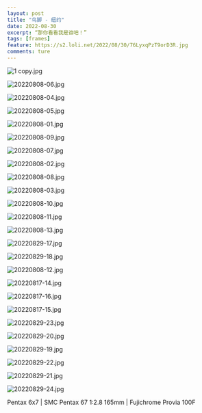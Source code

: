 ```yaml
---
layout: post
title: "鸟脚 - 纽约"
date: 2022-08-30
excerpt: “那你看看我是谁吧！”
tags: [frames]
feature: https://s2.loli.net/2022/08/30/76LyxqPzT9orD3R.jpg
comments: ture
---
```


<!-- 有个古早笑话，生物考试上老师让学生看脚识鸟。

一位学生愤而离席，老师叫住想要问问是谁，学生撩上裤管:


“那你看看我是谁吧！”


这些照片是我在这个城市收集的鸟脚，游客打卡的地标融进城市底噪里，建筑外墙和内耳神经一同磨损，习以为常。

突然随堂小考，一一辨认，仿佛三楼的狗子听到楼下主人的摩托车引擎，训练有素，无路可逃。
 -->

![1 copy.jpg](https://s2.loli.net/2022/08/30/u8xtvkAzeD91flj.jpg)

![20220808-06.jpg](https://s2.loli.net/2022/08/30/h8UHzde2uM9Ovsy.jpg)

![20220808-04.jpg](https://s2.loli.net/2022/08/30/xGQ4dLtsDy78Sz6.jpg)

![20220808-05.jpg](https://s2.loli.net/2022/08/30/6ghzFi4Bd2AJPw8.jpg)

![20220808-01.jpg](https://s2.loli.net/2022/08/30/LXi5l13rcxg9EfU.jpg)

![20220808-09.jpg](https://s2.loli.net/2022/08/30/8f12icg4ERYazJo.jpg)

![20220808-07.jpg](https://s2.loli.net/2022/08/30/wZ1AncSsM9a57jV.jpg)

![20220808-02.jpg](https://s2.loli.net/2022/08/30/xytzBV4mKGLu15C.jpg)

![20220808-08.jpg](https://s2.loli.net/2022/08/30/yzBHVlbmhZoCQ5J.jpg)

![20220808-03.jpg](https://s2.loli.net/2022/08/30/5F9mXwI3WHEjP1D.jpg)

![20220808-10.jpg](https://s2.loli.net/2022/08/30/aBGWSsPInkzMdUR.jpg)

![20220808-11.jpg](https://s2.loli.net/2022/08/30/h1rquKTL6FQUwpl.jpg)

![20220808-13.jpg](https://s2.loli.net/2022/08/30/VUu2eSqWRMlPiw9.jpg)

![20220829-17.jpg](https://s2.loli.net/2022/08/30/57zdXEU89tHGhCu.jpg)

![20220829-18.jpg](https://s2.loli.net/2022/08/30/YWBUo1ckZgO7Gru.jpg)

![20220808-12.jpg](https://s2.loli.net/2022/08/30/EfgTA1jvK3RIZFi.jpg)

![20220817-14.jpg](https://s2.loli.net/2022/08/30/e5VAZr2k7KUsnzb.jpg)

![20220817-16.jpg](https://s2.loli.net/2022/08/30/TbF8S2eu9jyNWV7.jpg)

![20220817-15.jpg](https://s2.loli.net/2022/08/30/Kf74IdsMw9AgRbJ.jpg)

![20220829-23.jpg](https://s2.loli.net/2022/08/30/2GytEYKXmC693hd.jpg)

![20220829-20.jpg](https://s2.loli.net/2022/08/30/Fjz2GisD4hNtHeK.jpg)

![20220829-19.jpg](https://s2.loli.net/2022/08/30/eWVxsN4Qj2mEukU.jpg)

![20220829-22.jpg](https://s2.loli.net/2022/08/30/mr7ALNCT4FMiacv.jpg)

![20220829-21.jpg](https://s2.loli.net/2022/08/30/i4OUXAbEt1rgHBI.jpg)

![20220829-24.jpg](https://s2.loli.net/2022/08/30/Lm5lg1QFOfRUHG7.jpg)


Pentax 6x7 |
SMC Pentax 67 1:2.8 165mm |
Fujichrome Provia 100F
